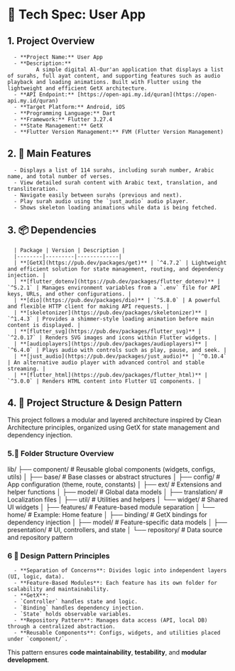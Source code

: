 # 📌 Tech Spec: User App

## 1.  Project Overview
      - **Project Name:** User App  
      - **Description:**  
             A simple digital Al-Qur'an application that displays a list of surahs, full ayat content, and supporting features such as audio playback and loading animations. Built with Flutter using the lightweight and efficient GetX architecture.
      - **API Endpoint:** [https://open-api.my.id/quran](https://open-api.my.id/quran)  
      - **Target Platform:** Android, iOS  
      - **Programming Language:** Dart  
      - **Framework:** Flutter 3.27.4 
      - **State Management:** GetX  
      - **Flutter Version Management:** FVM (Flutter Version Management)

## 2. 🔑 Main Features
      - Displays a list of 114 surahs, including surah number, Arabic name, and total number of verses.  
      - View detailed surah content with Arabic text, translation, and transliteration.  
      - Navigate easily between surahs (previous and next).  
      - Play surah audio using the `just_audio` audio player.  
      - Shows skeleton loading animations while data is being fetched.

## 3. 📦 Dependencies
      | Package | Version | Description |
      |--------|---------|-------------|
      | **[GetX](https://pub.dev/packages/get)** | `^4.7.2` | Lightweight and efficient solution for state management, routing, and dependency injection. |
      | **[flutter_dotenv](https://pub.dev/packages/flutter_dotenv)** | `^5.2.1` | Manages environment variables from a `.env` file for API keys, URLs, and other configurations. |
      | **[dio](https://pub.dev/packages/dio)** | `^5.8.0` | A powerful and flexible HTTP client for making API requests. |
      | **[skeletonizer](https://pub.dev/packages/skeletonizer)** | `^1.4.3` | Provides a shimmer-style loading animation before main content is displayed. |
      | **[flutter_svg](https://pub.dev/packages/flutter_svg)** | `^2.0.17` | Renders SVG images and icons within Flutter widgets. |
      | **[audioplayers](https://pub.dev/packages/audioplayers)** | `^6.4.0` | Plays audio with controls such as play, pause, and seek. |
      | **[just_audio](https://pub.dev/packages/just_audio)** | `^0.10.4` | An alternative audio player with advanced control and stable streaming. |
      | **[flutter_html](https://pub.dev/packages/flutter_html)** | `^3.0.0` | Renders HTML content into Flutter UI components. |

## 4. 🧱 Project Structure & Design Pattern

This project follows a modular and layered architecture inspired by Clean Architecture principles, organized using GetX for state management and dependency injection.

### 5.📁 Folder Structure Overview
lib/
├── component/ # Reusable global components (widgets, configs, utils)
│ ├── base/ # Base classes or abstract structures
│ ├── config/ # App configuration (theme, route, constants)
│ ├── ext/ # Extensions and helper functions
│ ├── model/ # Global data models
│ ├── translation/ # Localization files
│ ├── util/ # Utilities and helpers
│ └── widget/ # Shared UI widgets
│
├── features/ # Feature-based module separation
│ └── home/ # Example: Home feature
│ ├── binding/ # GetX bindings for dependency injection
│ ├── model/ # Feature-specific data models
│ ├── presentation/ # UI, controllers, and state
│ └── repository/ # Data source and repository pattern

### 6 🧩 Design Pattern Principles

      - **Separation of Concerns**: Divides logic into independent layers (UI, logic, data).
      - **Feature-Based Modules**: Each feature has its own folder for scalability and maintainability.
      - **GetX**:
      - `Controller` handles state and logic.
      - `Binding` handles dependency injection.
      - `State` holds observable variables.
      - **Repository Pattern**: Manages data access (API, local DB) through a centralized abstraction.
      - **Reusable Components**: Configs, widgets, and utilities placed under `component/`.

This pattern ensures **code maintainability**, **testability**, and **modular development**.